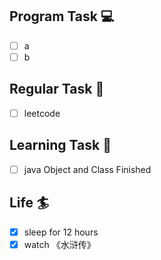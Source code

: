 

## Program Task  💻
- [ ] a
- [ ] b

## Regular Task  🤡
- [ ] leetcode

## Learning Task 🎯
- [ ] java Object and Class Finished
## Life 🏄
- [x] sleep for 12 hours
- [x] watch 《水浒传》